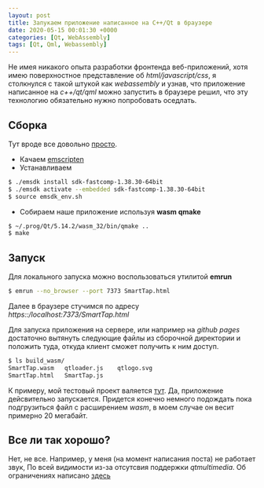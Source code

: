 ```yaml
---
layout: post
title: Запукаем приложение написанное на C++/Qt в браузере
date: 2020-05-15 00:01:30 +0000
categories: [Qt, WebAssembly]
tags: [Qt, Qml, Webassembly]
---
```


Не имея никакого опыта разработки фронтенда веб-приложений, хотя имею поверхностное представление об *html/javascript/css*, я столкнулся с такой штукой как *webassembly* и узнав, что приложение написанное на *c++/qt/qml* можно запустить в браузере решил, что эту технологию обязательно нужно попробовать оседлать. 

## Сборка

Тут вроде все довольно [просто](https://doc.qt.io/qt-5/wasm.html). 
* Качаем [emscripten](https://emscripten.org/docs/introducing_emscripten/index.html)
* Устанавливаем
```bash
$ ./emsdk install sdk-fastcomp-1.38.30-64bit
$ ./emsdk activate --embedded sdk-fastcomp-1.38.30-64bit
$ source emsdk_env.sh
```
* Собираем наше приложение используя **wasm qmake**
```bash
$ ~/.prog/Qt/5.14.2/wasm_32/bin/qmake ..
$ make
```

## Запуск

Для локального запуска можно воспользоваться утилитой **emrun**

```bash
$ emrun --no_browser --port 7373 SmartTap.html
```

Далее в браузере стучимся по адресу *https::/localhost:7373/SmartTap.html*

Для запуска приложения на сервере, или например на *github pages* достаточно вытянуть следующие файлы из сборочной директории и положить туда, откуда клиент сможет получить к ним доступ.

```bash
$ ls build_wasm/
SmartTap.wasm   qtloader.js    qtlogo.svg    
SmartTap.html   SmartTap.js
```

К примеру, мой тестовый проект валяется [тут](https://a-khakimov.github.io/projects/smarttap/SmartTap.html). Да, приложение дейсвительно запускается. Придется конечно немного подождать пока подгрузиться файл с расширением *wasm*, в моем случае он весит примерно 20 мегабайт.

## Все ли так хорошо?

Нет, не все. Например, у меня (на момент написания поста) не работает звук, По всей видимости из-за отсутсвия поддержки *qtmultimedia*. Об ограничениях написано [здесь](https://wiki.qt.io/Qt_for_WebAssembly)

